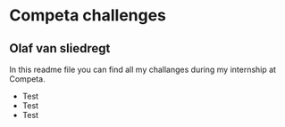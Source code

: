 # Competa challenges

## Olaf van sliedregt

In this readme file you can find all my challanges during my internship at Competa.

  - Test
  - Test
  - Test
